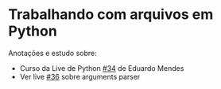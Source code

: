 # Trabalhando com arquivos em Python
Anotações e estudo sobre:
 - Curso da Live de Python [#34](https://youtu.be/sszTUlqAatc) de Eduardo Mendes
 - Ver live [#36](https://youtu.be/LwxVscJUapk) sobre arguments parser
